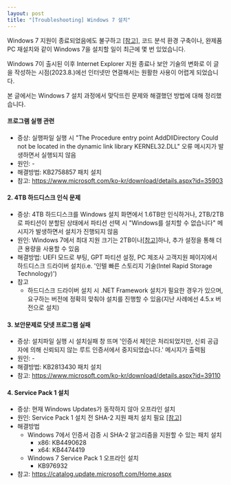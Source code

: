 ```yaml
---
layout: post
title: "[Troubleshooting] Windows 7 설치"
---
```

Windows 7 지원이 종료되었음에도 불구하고 [[참고]](https://support.microsoft.com/ko-kr/windows/windows-7-%EC%A7%80%EC%9B%90%EC%9D%80-2020%EB%85%84-1%EC%9B%94-14%EC%9D%BC%EC%97%90-%EC%A2%85%EB%A3%8C%EB%90%98%EC%97%88%EC%8A%B5%EB%8B%88%EB%8B%A4-b75d4580-2cc7-895a-2c9c-1466d9a53962), 코드 분석 환경 구축이나, 완제품 PC 재설치와 같이 Windows 7을 설치할 일이 최근에 몇 번 있었습니다.

Windows 7이 출시된 이후 Internet Explorer 지원 종료나 보안 기술의 변화로 이 글을 작성하는 시점(2023.8.)에선 인터넷만 연결해서는 원활한 사용이 어렵게 되었습니다.

본 글에서는 Windows 7 설치 과정에서 맞닥뜨린 문제와 해결했던 방법에 대해 정리했습니다.

#### 프로그램 실행 관련
* 증상: 실행파일 실행 시 "The Procedure entry point AddDllDirectory Could not be located in the dynamic link library KERNEL32.DLL" 오류 메시지가 발생하면서 실행되지 않음
* 원인: -
* 해결방법: KB2758857 패치 설치
* 참고: 
https://www.microsoft.com/ko-kr/download/details.aspx?id=35903

#### 2. 4TB 하드디스크 인식 문제
* 증상: 4TB 하드디스크를 Windows 설치 화면에서 1.6TB만 인식하거나, 2TB/2TB로 파티션이 분할된 상태에서 파티션 선택 시 "Windows를 설치할 수 없습니다" 메시지가 발생하면서 설치가 진행되지 않음
* 원인: Windows 7에서 최대 지원 크기는 2TB이나[[참고]](https://learn.microsoft.com/ko-kr/troubleshoot/windows-server/backup-and-storage/support-for-hard-disks-exceeding-2-tb)하나, 추가 설정을 통해 더 큰 용량을 사용할 수 있음
* 해결방법: UEFI 모드로 부팅, GPT 파티션 설정, PC 제조사 고객지원 페이지에서 하드디스크 드라이버 설치(i.e. '인텔 빠른 스토리지 기술(Intel Rapid Storage Technology)')
* 참고
  * 하드디스크 드라이버 설치 시 .NET Framework 설치가 필요한 경우가 있으며, 요구하는 버전에 정확히 맞춰야 설치를 진행할 수 있음(지난 사례에선 4.5.x 버전으로 설치)

#### 3. 보안문제로 닷넷 프로그램 실패
* 증상: 설치파일 실행 시 설치실패 창 뜨며 '인증서 체인은 처리되었지만, 신뢰 공급자에 의해 신뢰되지 않는 루트 인증서에서 중지되었습니다.' 메시지가 출력됨
* 원인: -
* 해결방법: KB2813430 패치 설치
* 참고: https://www.microsoft.com/ko-kr/download/details.aspx?id=39110

#### 4. Service Pack 1 설치
* 증상: 현재 Windows Updates가 동작하지 않아 오프라인 설치
* 원인: Service Pack 1 설치 전 SHA-2 지원 패치 설치 필요 [[참고]](https://support.microsoft.com/ko-kr/topic/windows-%EB%B0%8F-wsus%EC%9D%98-2019-sha-2-%EC%BD%94%EB%93%9C-%EC%84%9C%EB%AA%85-%EC%A7%80%EC%9B%90-%EC%9A%94%EA%B5%AC-%EC%82%AC%ED%95%AD-64d1c82d-31ee-c273-3930-69a4cde8e64f)
* 해결방법
  * Windows 7에서 인증서 검증 시 SHA-2 알고리즘을 지원할 수 있는 패치 설치
    * x86: KB4490628
    * x64: KB4474419
  * Windows 7 Service Pack 1 오프라인 설치
    * KB976932
* 참고: https://catalog.update.microsoft.com/Home.aspx

